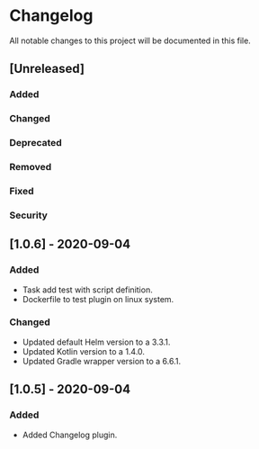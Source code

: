 # Changelog
All notable changes to this project will be documented in this file.

## [Unreleased]
### Added

### Changed

### Deprecated

### Removed

### Fixed

### Security
## [1.0.6] - 2020-09-04
### Added
- Task add test with script definition.
- Dockerfile to test plugin on linux system.

### Changed
- Updated default Helm version to a 3.3.1.
- Updated Kotlin version to a 1.4.0.
- Updated Gradle wrapper version to a 6.6.1.

## [1.0.5] - 2020-09-04

### Added
- Added Changelog plugin.